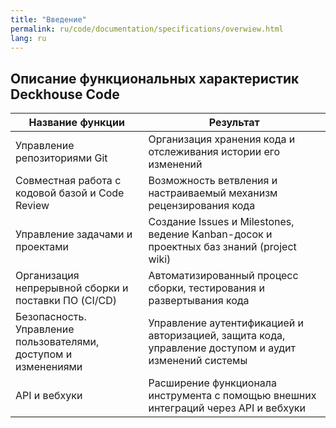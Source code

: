 ```yaml
---
title: "Введение"
permalink: ru/code/documentation/specifications/overwiew.html
lang: ru
---
```


## Описание функциональных характеристик Deckhouse Code

| Название функции                                   | Результат                                                                                                   |
|----------------------------------------------------|-------------------------------------------------------------------------------------------------------------|
| Управление репозиториями Git                       | Организация хранения кода и отслеживания истории его изменений                                               |
| Совместная работа с кодовой базой и Code Review    | Возможность ветвления и настраиваемый механизм рецензирования кода                                           |
| Управление задачами и проектами                    | Создание Issues и Milestones, ведение Kanban-досок и проектных баз знаний (project wiki)                     |
| Организация непрерывной сборки и поставки ПО (CI/CD)| Автоматизированный процесс сборки, тестирования и развертывания кода                                         |
| Безопасность. Управление пользователями, доступом и изменениями | Управление аутентификацией и авторизацией, защита кода, управление доступом и аудит изменений системы |
| API и вебхуки                                      | Расширение функционала инструмента с помощью внешних интеграций через API и вебхуки                          |
